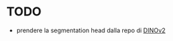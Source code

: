 # TODO

* prendere la segmentation head dalla repo di [DINOv2](https://github.com/facebookresearch/dinov2/blob/main/notebooks/semantic_segmentation.ipynb)